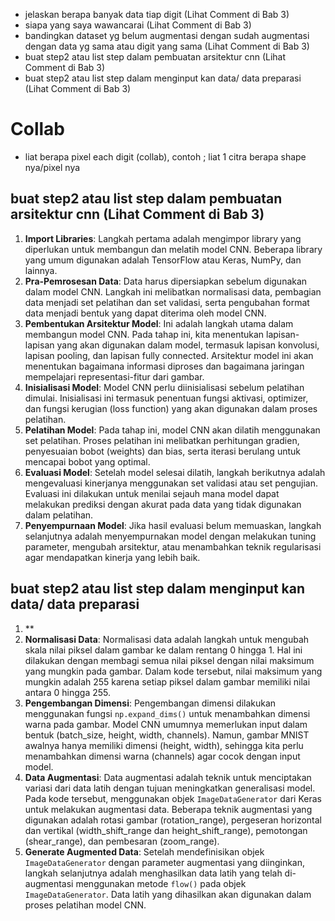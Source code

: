 - jelaskan berapa banyak data tiap digit (Lihat Comment di Bab 3)
- siapa yang saya wawancarai (Lihat Comment di Bab 3)
- bandingkan dataset yg belum augmentasi dengan sudah augmentasi dengan data yg sama atau digit yang sama (Lihat Comment di Bab 3)
- buat step2 atau list step dalam pembuatan arsitektur cnn (Lihat Comment di Bab 3)
- buat step2 atau list step dalam menginput kan data/ data preparasi (Lihat Comment di Bab 3)


# Collab
- liat berapa pixel each digit (collab), contoh ; liat 1 citra berapa shape nya/pixel nya

## buat step2 atau list step dalam pembuatan arsitektur cnn (Lihat Comment di Bab 3)
1. **Import Libraries**: Langkah pertama adalah mengimpor library yang diperlukan untuk membangun dan melatih model CNN. Beberapa library yang umum digunakan adalah TensorFlow atau Keras, NumPy, dan lainnya.
2. **Pra-Pemrosesan Data**: Data harus dipersiapkan sebelum digunakan dalam model CNN. Langkah ini melibatkan normalisasi data, pembagian data menjadi set pelatihan dan set validasi, serta pengubahan format data menjadi bentuk yang dapat diterima oleh model CNN.
3. **Pembentukan Arsitektur Model**: Ini adalah langkah utama dalam membangun model CNN. Pada tahap ini, kita menentukan lapisan-lapisan yang akan digunakan dalam model, termasuk lapisan konvolusi, lapisan pooling, dan lapisan fully connected. Arsitektur model ini akan menentukan bagaimana informasi diproses dan bagaimana jaringan mempelajari representasi-fitur dari gambar.
4. **Inisialisasi Model**: Model CNN perlu diinisialisasi sebelum pelatihan dimulai. Inisialisasi ini termasuk penentuan fungsi aktivasi, optimizer, dan fungsi kerugian (loss function) yang akan digunakan dalam proses pelatihan.
5. **Pelatihan Model**: Pada tahap ini, model CNN akan dilatih menggunakan set pelatihan. Proses pelatihan ini melibatkan perhitungan gradien, penyesuaian bobot (weights) dan bias, serta iterasi berulang untuk mencapai bobot yang optimal.
6. **Evaluasi Model**: Setelah model selesai dilatih, langkah berikutnya adalah mengevaluasi kinerjanya menggunakan set validasi atau set pengujian. Evaluasi ini dilakukan untuk menilai sejauh mana model dapat melakukan prediksi dengan akurat pada data yang tidak digunakan dalam pelatihan.
7. **Penyempurnaan Model**: Jika hasil evaluasi belum memuaskan, langkah selanjutnya adalah menyempurnakan model dengan melakukan tuning parameter, mengubah arsitektur, atau menambahkan teknik regularisasi agar mendapatkan kinerja yang lebih baik.

## buat step2 atau list step dalam menginput kan data/ data preparasi 
1. **
2. **Normalisasi Data**: Normalisasi data adalah langkah untuk mengubah skala nilai piksel dalam gambar ke dalam rentang 0 hingga 1. Hal ini dilakukan dengan membagi semua nilai piksel dengan nilai maksimum yang mungkin pada gambar. Dalam kode tersebut, nilai maksimum yang mungkin adalah 255 karena setiap piksel dalam gambar memiliki nilai antara 0 hingga 255.
3. **Pengembangan Dimensi**: Pengembangan dimensi dilakukan menggunakan fungsi `np.expand_dims()` untuk menambahkan dimensi warna pada gambar. Model CNN umumnya memerlukan input dalam bentuk (batch_size, height, width, channels). Namun, gambar MNIST awalnya hanya memiliki dimensi (height, width), sehingga kita perlu menambahkan dimensi warna (channels) agar cocok dengan input model.
4. **Data Augmentasi**: Data augmentasi adalah teknik untuk menciptakan variasi dari data latih dengan tujuan meningkatkan generalisasi model. Pada kode tersebut, menggunakan objek `ImageDataGenerator` dari Keras untuk melakukan augmentasi data. Beberapa teknik augmentasi yang digunakan adalah rotasi gambar (rotation_range), pergeseran horizontal dan vertikal (width_shift_range dan height_shift_range), pemotongan (shear_range), dan pembesaran (zoom_range).
5. **Generate Augmented Data**: Setelah mendefinisikan objek `ImageDataGenerator` dengan parameter augmentasi yang diinginkan, langkah selanjutnya adalah menghasilkan data latih yang telah di-augmentasi menggunakan metode `flow()` pada objek `ImageDataGenerator`. Data latih yang dihasilkan akan digunakan dalam proses pelatihan model CNN.